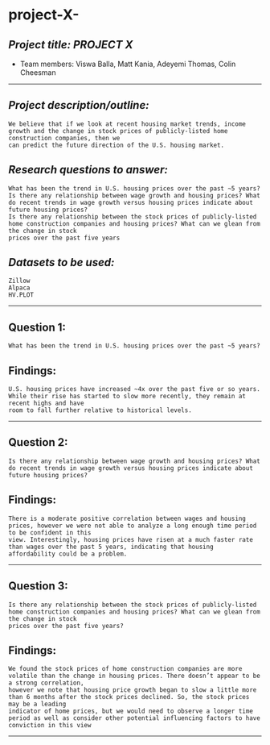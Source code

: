 # project-X-


## *Project title: PROJECT X*

* Team members: Viswa Balla, Matt Kania, Adeyemi Thomas, Colin Cheesman

--------------------------


## *Project description/outline:*
    We believe that if we look at recent housing market trends, income growth and the change in stock prices of publicly-listed home construction companies, then we
    can predict the future direction of the U.S. housing market.  

## *Research questions to answer:*
    What has been the trend in U.S. housing prices over the past ~5 years?  
    Is there any relationship between wage growth and housing prices? What do recent trends in wage growth versus housing prices indicate about future housing prices?
    Is there any relationship between the stock prices of publicly-listed home construction companies and housing prices? What can we glean from the change in stock 
    prices over the past five years

## *Datasets to be used:*
    Zillow 
    Alpaca
    HV.PLOT 

-------------------------

## Question 1:
    What has been the trend in U.S. housing prices over the past ~5 years? 

## Findings:
    U.S. housing prices have increased ~4x over the past five or so years. While their rise has started to slow more recently, they remain at recent highs and have
    room to fall further relative to historical levels.

------------------------------

## Question 2: 
    Is there any relationship between wage growth and housing prices? What do recent trends in wage growth versus housing prices indicate about future housing prices? 

## Findings:
    There is a moderate positive correlation between wages and housing prices, however we were not able to analyze a long enough time period to be confident in this
    view. Interestingly, housing prices have risen at a much faster rate than wages over the past 5 years, indicating that housing affordability could be a problem.

-----------------

## Question 3:
    Is there any relationship between the stock prices of publicly-listed home construction companies and housing prices? What can we glean from the change in stock
    prices over the past five years?

## Findings: 
    We found the stock prices of home construction companies are more volatile than the change in housing prices. There doesn’t appear to be a strong correlation,
    however we note that housing price growth began to slow a little more than 6 months after the stock prices declined. So, the stock prices may be a leading
    indicator of home prices, but we would need to observe a longer time period as well as consider other potential influencing factors to have conviction in this view




---------------------
